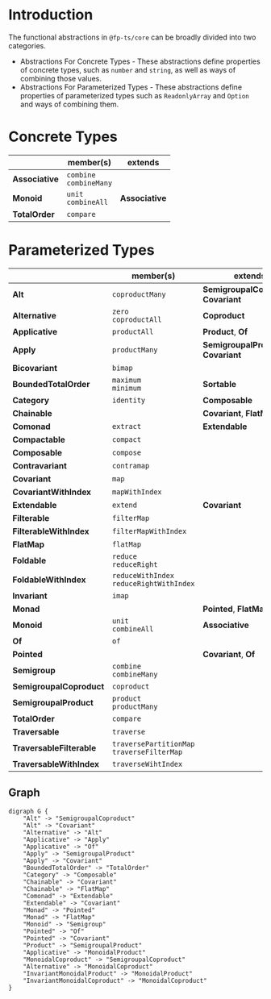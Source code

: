 # Introduction

The functional abstractions in `@fp-ts/core` can be broadly divided into two categories.

- Abstractions For Concrete Types - These abstractions define properties of concrete types, such as `number` and `string`, as well as ways of combining those values.
- Abstractions For Parameterized Types - These abstractions define properties of parameterized types such as `ReadonlyArray` and `Option` and ways of combining them.

# Concrete Types

|                 | member(s)                  | extends         |
| --------------- | -------------------------- | --------------- |
| **Associative** | `combine`<br>`combineMany` |                 |
| **Monoid**      | `unit`<br>`combineAll`     | **Associative** |
| **TotalOrder**  | `compare`                  |                 |

# Parameterized Types

|                           | member(s)                                     | extends                                 |
| ------------------------- | --------------------------------------------- | --------------------------------------- |
| **Alt**                   | `coproductMany`                               | **SemigroupalCoproduct**, **Covariant** |
| **Alternative**           | `zero`<br>`coproductAll`                      | **Coproduct**                           |
| **Applicative**           | `productAll`                                  | **Product**, **Of**                     |
| **Apply**                 | `productMany`                                 | **SemigroupalProduct**, **Covariant**   |
| **Bicovariant**           | `bimap`                                       |                                         |
| **BoundedTotalOrder**     | `maximum`<br>`minimum`                        | **Sortable**                            |
| **Category**              | `identity`                                    | **Composable**                          |
| **Chainable**             |                                               | **Covariant**, **FlatMap**              |
| **Comonad**               | `extract`                                     | **Extendable**                          |
| **Compactable**           | `compact`                                     |                                         |
| **Composable**            | `compose`                                     |                                         |
| **Contravariant**         | `contramap`                                   |                                         |
| **Covariant**             | `map`                                         |                                         |
| **CovariantWithIndex**    | `mapWithIndex`                                |                                         |
| **Extendable**            | `extend`                                      | **Covariant**                           |
| **Filterable**            | `filterMap`                                   |                                         |
| **FilterableWithIndex**   | `filterMapWithIndex`                          |                                         |
| **FlatMap**               | `flatMap`                                     |                                         |
| **Foldable**              | `reduce`<br>`reduceRight`                     |                                         |
| **FoldableWithIndex**     | `reduceWithIndex`<br>`reduceRightWithIndex`   |                                         |
| **Invariant**             | `imap`                                        |                                         |
| **Monad**                 |                                               | **Pointed**, **FlatMap**                |
| **Monoid**                | `unit`<br>`combineAll`                        | **Associative**                         |
| **Of**                    | `of`                                          |                                         |
| **Pointed**               |                                               | **Covariant**, **Of**                   |
| **Semigroup**             | `combine`<br>`combineMany`                    |                                         |
| **SemigroupalCoproduct**  | `coproduct`                                   |                                         |
| **SemigroupalProduct**    | `product`<br>`productMany`                    |                                         |
| **TotalOrder**            | `compare`                                     |                                         |
| **Traversable**           | `traverse`                                    |                                         |
| **TraversableFilterable** | `traversePartitionMap`<br>`traverseFilterMap` |                                         |
| **TraversableWithIndex**  | `traverseWihtIndex`                           |                                         |

## Graph

```
digraph G {
    "Alt" -> "SemigroupalCoproduct"
    "Alt" -> "Covariant"
    "Alternative" -> "Alt"
    "Applicative" -> "Apply"
    "Applicative" -> "Of"
    "Apply" -> "SemigroupalProduct"
    "Apply" -> "Covariant"
    "BoundedTotalOrder" -> "TotalOrder"
    "Category" -> "Composable"
    "Chainable" -> "Covariant"
    "Chainable" -> "FlatMap"
    "Comonad" -> "Extendable"
    "Extendable" -> "Covariant"
    "Monad" -> "Pointed"
    "Monad" -> "FlatMap"
    "Monoid" -> "Semigroup"
    "Pointed" -> "Of"
    "Pointed" -> "Covariant"
    "Product" -> "SemigroupalProduct"
    "Applicative" -> "MonoidalProduct"
    "MonoidalCoproduct" -> "SemigroupalCoproduct"
    "Alternative" -> "MonoidalCoproduct"
    "InvariantMonoidalProduct" -> "MonoidalProduct"
    "InvariantMonoidalCoproduct" -> "MonoidalCoproduct"
}
```
